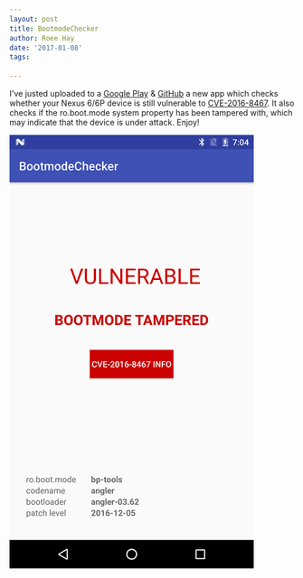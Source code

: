 ```yaml
---
layout: post
title: BootmodeChecker
author: Roee Hay
date: '2017-01-08'
tags:

---
```


I've justed uploaded to a [Google Play](https://play.google.com/store/apps/details?id=roeeh.bootmodechecker) & [GitHub](https://github.com/roeeh/bootmodechecker) a new app which checks whether your Nexus 6/6P device is still vulnerable to [CVE-2016-8467]. 
It also checks if the ro.boot.mode system property has been tampered with, which may indicate that the device is under attack.
Enjoy!

![Nexus 6P with tampered bootmode](/images/bootmode-tampered.png)




[CVE-2016-8467]: https://securityresear.ch/2017/01/05/attacking-android-custom-bootmodes/ "CVE-2016-8467"